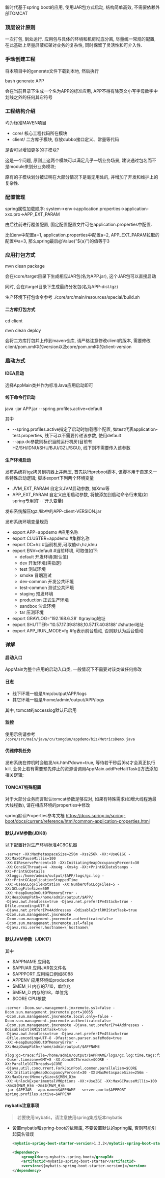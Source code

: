 新时代基于spring boot的应用, 使用JAR包方式启动, 结构简单高效, 不需要依赖外部TOMCAT

### 顶层设计原则

一次打包, 到处运行. 应用包与具体的环境和机房彻底分离, 尽量统一常规的配置, 在此基础上尽量屏蔽框架对业务的复杂性, 同时保留了灵活性和可介入性.

### 手动创建工程

将本项目中的generate文件下载到本地, 然后执行

bash generate APP

会在当前目录下生成一个名为APP的标准应用, APP不得有除英文小写字母数字中划线之外的任何其它符号


### 工程结构介绍

均为标准MAVEN项目

* core/ 核心工程代码所在模块
* client/ 二方库子模块, 存放dubbo接口定义、常量等代码

是否可以增加更多的子模块?

这是一个问题, 原则上这两个模块可以满足几乎一切业务场景, 建议通过包名而不是module来划分业务模块;

原有的子模块划分被证明在大部分情况下是毫无用处的, 并增加了开发和维护上的复杂性.

### 配置管理

spring属性加载顺序: system->env->application.properties->application-xxx.pro->APP_EXT_PARAM

由后往前进行覆盖配置, 固定配置配置文件可在application.properties中配置.

比如env中配置a=1, application.properties中配置a=2, APP_EXT_PARAM拉取的配置中a=3, 那么spring最后@Value("${a}")的值等于3

### 应用打包方式

mvn clean package

会在/core/target目录下生成相应JAR包(名为APP.jar), 这个JAR包可以直接启动

同时, 会在/target目录下生成最终分发包(名为APP-dist.tgz)

生产环境下打包命令参考 ./core/src/main/resources/special/build.sh

#### 二方库打包方式

cd client

mvn clean deploy

会将二方库打包并上传到maven仓库, 请严格注意修改client的版本, 需要修改client/pom.xml中的version以及core/pom.xml中的client-version

### 启动方式

#### IDEA启动

选择AppMain类并作为标准Java应用启动即可

#### 线下命令行启动

java -jar APP.jar --spring.profiles.active=default

其中

* --spring.profiles.active指定了启动时加载哪个配置, 如test代表application-test.properties, 线下可以不需要传递该参数, 使用default
* --app.dc参数则标识当前运行机房(目前有HZ/SH/IDNU/SHU/BJU/GZU/SGU), 线下则不需要传入该参数

#### 生产环境启动

发布系统将tgz拷贝到机器上并解压, 首先执行preboot脚本, 该脚本用于自定义一些特殊启动逻辑;
脚本export下列两个环境变量

* JVM_EXT_PARAM 自定义JVM启动参数, 如Xmx等
* APP_EXT_PARAM 自定义应用启动参数, 将被添加到启动命令行末尾(如spring专用的'--'开头变量)

发布系统解压tgz:/lib中的APP-client-VERSION.jar

发布系统环境变量规范

* export APP=appdemo #应用名称
* export CLUSTER=appdemo #集群名称
* export DC=hz #当前机房,可取值sh,hz,idnu
* export ENV=default #当前环境, 可取值如下:
    * default 开发环境(默认值)
    * dev 开发环境(需指定)
    * test 测试环境
    * smoke 冒烟测试
    * dev-common 开发公共环境
    * test-common 测试公共环境
    * staging 预发环境
    * production 正式生产环境
    * sandbox 沙盒环境
    * tar 压测环境
* export GRAYLOG='192.168.6.28' #graylog地址
* export SHUTTER='10.57.17.39:8188,10.57.17.40:8188' #shutter地址
* export APP_RUN_MODE=fg #fg表示前台启动, 否则默认为后台启动

### 详解

#### 启动入口

AppMain为整个应用的启动入口类, 一般情况下不需要对该类做任何修改

#### 日志

* 线下环境一般是/tmp/output/APP/logs
* 其它环境一般是/home/admin/output/APP/logs

其中, tomcat的accesslog默认已启用

#### 监控

使用示例请参考 ```/core/src/main/java/cn/tongdun/appdemo/biz/MetricsDemo.java```


#### 优雅停机任务

发布系统在停机时会触发/ok.html?down=true, 等待若干秒后(6s)才会真正执行kill, 业务上若有需要预先停止的资源请调用AppMain.addPreHaltTask()方法添加相关逻辑;

#### TOMCAT特殊配置

对于大部分业务而言默认tomcat参数足够应对, 如果有特殊需求(如增大线程池最大线程数),
请在相应环境的properties中修改

spring默认Properties参考文档
https://docs.spring.io/spring-boot/docs/current/reference/html/common-application-properties.html

#### 默认JVM参数(JDK8)

以下配置针对生产环境标准4C8G机器
```text
-server -XX:MaxMetaspaceSize=256m -Xss256k -XX:+UseG1GC -XX:MaxGCPauseMillis=100
-XX:G1ReservePercent=10 -XX:InitiatingHeapOccupancyPercent=30
-XX:ConcGCThreads=4 -Xmx4g -Xms4g -XX:+PrintGCDateStamps -XX:+PrintGCDetails
-Xloggc:/home/admin/output/$APP/logs/gc.log -XX:+PrintGCApplicationStoppedTime
-XX:+UseGCLogFileRotation -XX:NumberOfGCLogFiles=5 -XX:GCLogFileSize=50M
-XX:+HeapDumpOnOutOfMemoryError -XX:HeapDumpPath=/home/admin/output/$APP/
-Djava.awt.headless=true -Djava.net.preferIPv4Stack=true -Dfile.encoding=UTF-8
-Djava.net.preferIPv4Addresses -DdisableIntlRMIStatTask=true
-Dcom.sun.management.jmxremote
-Dcom.sun.management.jmxremote.authenticate=false
-Dcom.sun.management.jmxremote.ssl=false
-Djava.rmi.server.hostname=\`hostname\`
```
#### 默认JVM参数（JDK17）

其中

* $APPNAME 应用名
* $APPJAR 应用JAR包文件名
* $APPPORT 应用端口例如8088
* APPENV 应用环境如production
* $MEM_H 内存的7/10，单位兆
* $MEM_D 内存的1/8，单位兆
* $CORE CPU核数

```text
-server -Dcom.sun.management.jmxremote.ssl=false -Dcom.sun.management.jmxremote.port=10055 
-Dcom.sun.management.jmxremote.local.only=false -Dcom.sun.management.jmxremote.authenticate=false 
-Dcom.sun.management.jmxremote -Djava.net.preferIPv4Addresses -DdisableIntlRMIStatTask=true 
-Djava.awt.headless=true -Djava.net.preferIPv4Stack=true 
-Dfile.encoding=UTF-8 -Dfastjson.parser.safeMode=true 
-XX:+HeapDumpOnOutOfMemoryError -XX:HeapDumpPath=/home/admin/output/$APPNAME 
-Xlog:gc=trace:file=/home/admin/output/$APPNAME/logs/gc.log:time,tags:filecount=10,filesize=10M 
-Duser.timezone=GMT+8 -XX:ConcGCThreads=$CORE -XX:ParallelGCThreads=$CORE 
-Djava.util.concurrent.ForkJoinPool.common.parallelism=$CORE 
-XX:InitiatingHeapOccupancyPercent=30 -XX:MaxMetaspaceSize=256m -XX:MaxDirectMemorySize=${MEM_D}m 
-XX:+UnlockExperimentalVMOptions -XX:+UseZGC -XX:MaxGCPauseMillis=100 -Xmx${MEM_H}m -Xms${MEM_H}m 
-jar $APPJAR --app.name=$APPNAME --server.port=$APPPORT --spring.profiles.active=$APPENV
```

#### mybatis注意事项

> 若要使用mybatis，请注意使用spring集成版本mybatis

* 设置mybatis和spring-boot的依赖库, 不要设置默认的spring库, 否则可能引起莫名错误

    ```xml
    <mybatis-spring-boot-starter-version>1.3.2</mybatis-spring-boot-starter-version>
    ```
    ```xml
    <dependency>
        <groupId>org.mybatis.spring.boot</groupId>
        <artifactId>mybatis-spring-boot-starter</artifactId>
        <version>${mybatis-spring-boot-starter-version}</version>
    </dependency>
    ```

